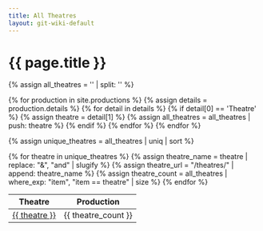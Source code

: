 ```yaml
---
title: All Theatres
layout: git-wiki-default
---
```


<h1>{{ page.title }}</h1>

{% assign all_theatres = '' | split: '' %}

{% for production in site.productions %}
{% assign details = production.details %}
{% for detail in details %}
{% if detail[0] == 'Theatre' %}
{% assign theatre = detail[1] %}
{% assign all_theatres = all_theatres | push: theatre %}
{% endif %}
{% endfor %}
{% endfor %}

{% assign unique_theatres = all_theatres | uniq | sort %}

<table>
  <thead>
    <tr>
      <th>Theatre</th>
      <th>Production</th>
    </tr>
  </thead>
  <tbody>
    {% for theatre in unique_theatres %}
      {% assign theatre_name = theatre | replace: "&", "and" | slugify %}
      {% assign theatre_url = "/theatres/" | append: theatre_name %}
      {% assign theatre_count = all_theatres | where_exp: "item", "item == theatre" | size %}
        <tr class="theatres">
          <td><a href="{{ theatre_url }}">{{ theatre }}</a></td>
          <td>{{ theatre_count }}</td>
        </tr>
    {% endfor %}

  </tbody>
</table>
